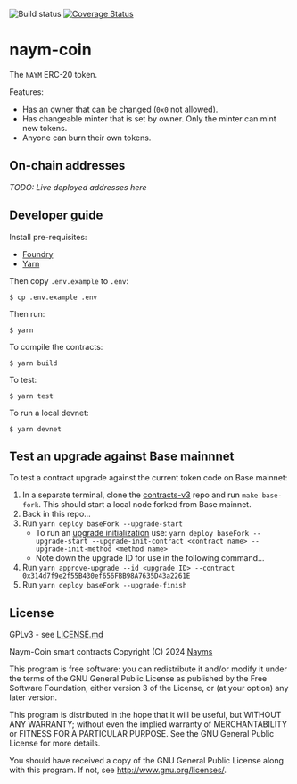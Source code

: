 ![Build status](https://github.com/nayms/naym-coin/actions/workflows/ci.yml/badge.svg?branch=master)
[![Coverage Status](https://coveralls.io/repos/github/nayms/naym-coin/badge.svg?t=wvNXqi)](https://coveralls.io/github/nayms/naym-coin)

# naym-coin

The `NAYM` ERC-20 token.

Features:

* Has an owner that can be changed (`0x0` not allowed).
* Has changeable minter that is set by owner. Only the minter can mint new tokens.
* Anyone can burn their own tokens.

## On-chain addresses

_TODO: Live deployed addresses here_

## Developer guide

Install pre-requisites:

* [Foundry](https://book.getfoundry.sh/)
* [Yarn](https://yarnpkg.com/)

Then copy `.env.example` to `.env`:

```shell
$ cp .env.example .env
```

Then run:

```shell
$ yarn
```

To compile the contracts:

```shell
$ yarn build
```

To test:

```shell
$ yarn test
```

To run a local devnet:

```shell
$ yarn devnet
```

## Test an upgrade against Base mainnnet

To test a contract upgrade against the current token code on Base mainnet:

1. In a separate terminal, clone the [contracts-v3](https://github.com/nayms/contracts-v3) repo and run `make base-fork`. This should start a local node forked from Base mainnet.
2. Back in this repo...
3. Run `yarn deploy baseFork --upgrade-start`
    * To run an [upgrade initialization](https://gemforge.xyz/development/initialization/#initialization-during-an-upgrade) use: `yarn deploy baseFork --upgrade-start --upgrade-init-contract <contract name> --upgrade-init-method <method name>`
    * Note down the upgrade ID for use in the following command...
4. Run `yarn approve-upgrade --id <upgrade ID> --contract 0x314d7f9e2f55B430ef656FBB98A7635D43a2261E`
5. Run `yarn deploy baseFork --upgrade-finish`


## License

GPLv3 - see [LICENSE.md](LICENSE.md)

Naym-Coin smart contracts
Copyright (C) 2024  [Nayms](https://nayms.com)

This program is free software: you can redistribute it and/or modify
it under the terms of the GNU General Public License as published by
the Free Software Foundation, either version 3 of the License, or
(at your option) any later version.

This program is distributed in the hope that it will be useful,
but WITHOUT ANY WARRANTY; without even the implied warranty of
MERCHANTABILITY or FITNESS FOR A PARTICULAR PURPOSE.  See the
GNU General Public License for more details.

You should have received a copy of the GNU General Public License
along with this program.  If not, see <http://www.gnu.org/licenses/>.
